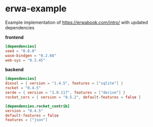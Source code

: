 # erwa-example
Example implementation of https://erwabook.com/intro/ with updated dependencies

**frontend**
```toml
[dependencies]
seed = "0.8.0"
wasm-bindgen = "0.2.68"
web-sys = "0.3.45"
```

**backend**
```toml
[dependencies]
diesel = { version = "1.4.5", features = ["sqlite"] }
rocket = "0.4.5"
serde = { version = "1.0.117", features = ["derive"] }
rocket_cors = { version = "0.5.2", default-features = false }

[dependencies.rocket_contrib]
version = "0.4.5"
default-features = false
features = ["json"]
```
